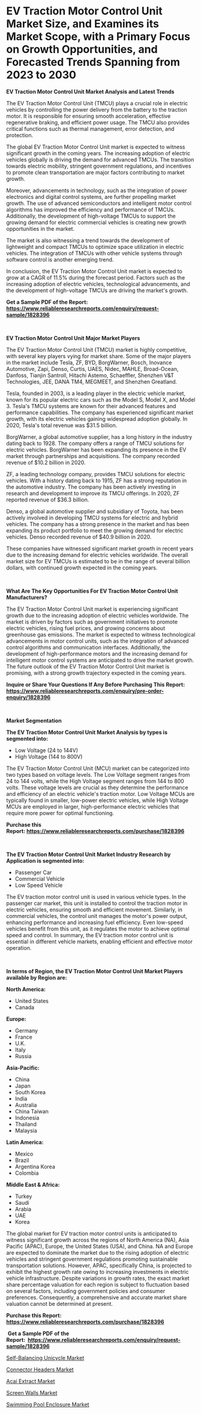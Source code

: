 <p><h1>EV Traction Motor Control Unit Market Size, and Examines its Market Scope, with a Primary Focus on Growth Opportunities, and Forecasted Trends Spanning from 2023 to 2030</h1></p><p><strong>EV Traction Motor Control Unit Market Analysis and Latest Trends</strong></p>
<p><p>The EV Traction Motor Control Unit (TMCU) plays a crucial role in electric vehicles by controlling the power delivery from the battery to the traction motor. It is responsible for ensuring smooth acceleration, effective regenerative braking, and efficient power usage. The TMCU also provides critical functions such as thermal management, error detection, and protection.</p><p>The global EV Traction Motor Control Unit market is expected to witness significant growth in the coming years. The increasing adoption of electric vehicles globally is driving the demand for advanced TMCUs. The transition towards electric mobility, stringent government regulations, and incentives to promote clean transportation are major factors contributing to market growth.</p><p>Moreover, advancements in technology, such as the integration of power electronics and digital control systems, are further propelling market growth. The use of advanced semiconductors and intelligent motor control algorithms has improved the efficiency and performance of TMCUs. Additionally, the development of high-voltage TMCUs to support the growing demand for electric commercial vehicles is creating new growth opportunities in the market.</p><p>The market is also witnessing a trend towards the development of lightweight and compact TMCUs to optimize space utilization in electric vehicles. The integration of TMCUs with other vehicle systems through software control is another emerging trend.</p><p>In conclusion, the EV Traction Motor Control Unit market is expected to grow at a CAGR of 11.5% during the forecast period. Factors such as the increasing adoption of electric vehicles, technological advancements, and the development of high-voltage TMCUs are driving the market's growth.</p></p>
<p><strong>Get a Sample PDF of the Report:&nbsp; <a href="https://www.reliableresearchreports.com/enquiry/request-sample/1828396">https://www.reliableresearchreports.com/enquiry/request-sample/1828396</a></strong></p>
<p>&nbsp;</p>
<p><strong>EV Traction Motor Control Unit Major Market Players</strong></p>
<p><p>The EV Traction Motor Control Unit (TMCU) market is highly competitive, with several key players vying for market share. Some of the major players in the market include Tesla, ZF, BYD, BorgWarner, Bosch, Inovance Automotive, Zapi, Denso, Curtis, UAES, Nidec, MAHLE, Broad-Ocean, Danfoss, Tianjin Santroll, Hitachi Astemo, Schaeffler, Shenzhen V&T Technologies, JEE, DANA TM4, MEGMEET, and Shenzhen Greatland.</p><p>Tesla, founded in 2003, is a leading player in the electric vehicle market, known for its popular electric cars such as the Model S, Model X, and Model 3. Tesla's TMCU systems are known for their advanced features and performance capabilities. The company has experienced significant market growth, with its electric vehicles gaining widespread adoption globally. In 2020, Tesla's total revenue was $31.5 billion.</p><p>BorgWarner, a global automotive supplier, has a long history in the industry dating back to 1928. The company offers a range of TMCU solutions for electric vehicles. BorgWarner has been expanding its presence in the EV market through partnerships and acquisitions. The company recorded revenue of $10.2 billion in 2020.</p><p>ZF, a leading technology company, provides TMCU solutions for electric vehicles. With a history dating back to 1915, ZF has a strong reputation in the automotive industry. The company has been actively investing in research and development to improve its TMCU offerings. In 2020, ZF reported revenue of $36.3 billion.</p><p>Denso, a global automotive supplier and subsidiary of Toyota, has been actively involved in developing TMCU systems for electric and hybrid vehicles. The company has a strong presence in the market and has been expanding its product portfolio to meet the growing demand for electric vehicles. Denso recorded revenue of $40.9 billion in 2020.</p><p>These companies have witnessed significant market growth in recent years due to the increasing demand for electric vehicles worldwide. The overall market size for EV TMCUs is estimated to be in the range of several billion dollars, with continued growth expected in the coming years.</p></p>
<p>&nbsp;</p>
<p><strong>What Are The Key Opportunities For EV Traction Motor Control Unit Manufacturers?</strong></p>
<p><p>The EV Traction Motor Control Unit market is experiencing significant growth due to the increasing adoption of electric vehicles worldwide. The market is driven by factors such as government initiatives to promote electric vehicles, rising fuel prices, and growing concerns about greenhouse gas emissions. The market is expected to witness technological advancements in motor control units, such as the integration of advanced control algorithms and communication interfaces. Additionally, the development of high-performance motors and the increasing demand for intelligent motor control systems are anticipated to drive the market growth. The future outlook of the EV Traction Motor Control Unit market is promising, with a strong growth trajectory expected in the coming years.</p></p>
<p><strong>Inquire or Share Your Questions If Any Before Purchasing This Report: <a href="https://www.reliableresearchreports.com/enquiry/pre-order-enquiry/1828396">https://www.reliableresearchreports.com/enquiry/pre-order-enquiry/1828396</a></strong></p>
<p>&nbsp;</p>
<p><strong>Market Segmentation</strong></p>
<p><strong>The EV Traction Motor Control Unit Market Analysis by types is segmented into:</strong></p>
<p><ul><li>Low Voltage (24 to 144V)</li><li>High Voltage (144 to 800V)</li></ul></p>
<p><p>The EV Traction Motor Control Unit (MCU) market can be categorized into two types based on voltage levels. The Low Voltage segment ranges from 24 to 144 volts, while the High Voltage segment ranges from 144 to 800 volts. These voltage levels are crucial as they determine the performance and efficiency of an electric vehicle's traction motor. Low Voltage MCUs are typically found in smaller, low-power electric vehicles, while High Voltage MCUs are employed in larger, high-performance electric vehicles that require more power for optimal functioning.</p></p>
<p><strong>Purchase this Report:&nbsp;<a href="https://www.reliableresearchreports.com/purchase/1828396">https://www.reliableresearchreports.com/purchase/1828396</a></strong></p>
<p>&nbsp;</p>
<p><strong>The EV Traction Motor Control Unit Market Industry Research by Application is segmented into:</strong></p>
<p><ul><li>Passenger Car</li><li>Commercial Vehicle</li><li>Low Speed Vehicle</li></ul></p>
<p><p>The EV traction motor control unit is used in various vehicle types. In the passenger car market, this unit is installed to control the traction motor in electric vehicles, ensuring smooth and efficient movement. Similarly, in commercial vehicles, the control unit manages the motor's power output, enhancing performance and increasing fuel efficiency. Even low-speed vehicles benefit from this unit, as it regulates the motor to achieve optimal speed and control. In summary, the EV traction motor control unit is essential in different vehicle markets, enabling efficient and effective motor operation.</p></p>
<p>&nbsp;</p>
<p><strong>In terms of Region, the EV Traction Motor Control Unit Market Players available by Region are:</strong></p>
<p>
    <p> <strong> North America: </strong>
        <ul>
            <li>United States</li>
            <li>Canada</li>
        </ul>
        </p> 
    <p> <strong> Europe: </strong>
        <ul>
            <li>Germany</li>
            <li>France</li>
            <li>U.K.</li>
            <li>Italy</li>
            <li>Russia</li>
        </ul>
        </p> 
    <p> <strong> Asia-Pacific: </strong>
        <ul>
            <li>China</li>
            <li>Japan</li>
            <li>South Korea</li>
            <li>India</li>
            <li>Australia</li>
            <li>China Taiwan</li>
            <li>Indonesia</li>
            <li>Thailand</li>
            <li>Malaysia</li>
        </ul>
        </p> 
    <p> <strong> Latin America: </strong>
        <ul>
            <li>Mexico</li>
            <li>Brazil</li>
            <li>Argentina Korea</li>
            <li>Colombia</li>
        </ul>
        </p> 
    <p> <strong> Middle East & Africa: </strong>
        <ul>
            <li>Turkey</li>
            <li>Saudi</li>
            <li>Arabia</li>
            <li>UAE</li>
            <li>Korea</li>
        </ul>
    </p>
    </p>
<p><p>The global market for EV traction motor control units is anticipated to witness significant growth across the regions of North America (NA), Asia Pacific (APAC), Europe, the United States (USA), and China. NA and Europe are expected to dominate the market due to the rising adoption of electric vehicles and stringent government regulations promoting sustainable transportation solutions. However, APAC, specifically China, is projected to exhibit the highest growth rate owing to increasing investments in electric vehicle infrastructure. Despite variations in growth rates, the exact market share percentage valuation for each region is subject to fluctuation based on several factors, including government policies and consumer preferences. Consequently, a comprehensive and accurate market share valuation cannot be determined at present.</p></p>
<p><strong>Purchase this Report: <a href="https://www.reliableresearchreports.com/purchase/1828396">https://www.reliableresearchreports.com/purchase/1828396</a></strong></p>
<p>&nbsp;<strong>Get a Sample PDF of the Report:&nbsp;&nbsp;<a href="https://www.reliableresearchreports.com/enquiry/request-sample/1828396">https://www.reliableresearchreports.com/enquiry/request-sample/1828396</a></strong></p>
<p><strong></strong></p>
<p><p><a href="https://github.com/GroverBarry/Market-Research-Report-List-2/blob/main/self-balancing-unicycle-market.md">Self-Balancing Unicycle Market</a></p><p><a href="https://medium.com/@jeremybates83/connector-headers-market-analysis-and-sze-forecasted-for-period-from-2023-to-2030-32b41b877909">Connector Headers Market</a></p><p><a href="https://medium.com/@favor.look.seal/acai-extract-nbsp-market-focuses-on-market-share-size-and-projected-forecast-till-2030-02550e159644">Acai Extract Market</a></p><p><a href="https://www.linkedin.com/pulse/screen-walls-market-size-share-amp-trends-analysis-report-application-ntwee/">Screen Walls Market</a></p><p><a href="https://www.linkedin.com/pulse/swimming-pool-enclosure-market-research-report-unlocks-analysis-8ud7e/">Swimming Pool Enclosure Market</a></p></p>